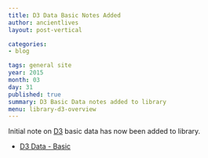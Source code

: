 ```yaml
---
title: D3 Data Basic Notes Added
author: ancientlives
layout: post-vertical

categories:
- blog

tags: general site
year: 2015
month: 03
day: 31
published: true
summary: D3 Basic Data notes added to library
menu: library-d3-overview
---
```


Initial note on [D3](http://d3js.org) basic data has now been added to library.

* [D3 Data - Basic](/library/notes/d3-data-basic/)



